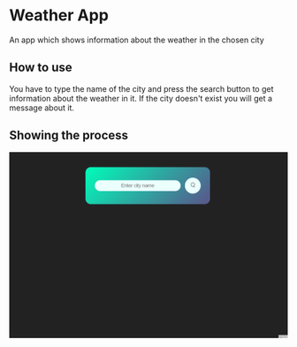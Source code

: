 # Weather App

An app which shows information about the weather in the chosen city

## How to use

You have to type the name of the city and press the search button to get information about the weather in it. If the city doesn't exist you will get a message about it.

## Showing the process

![](https://github.com/yudin-oleg/weather-app/blob/main/weather_app.gif)